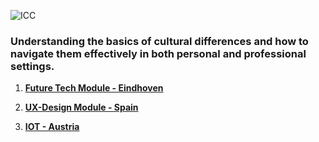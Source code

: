![ICC](/uploads/4d5824f1b2d8461a96527c522ef15e18/ICC.jpeg)

### Understanding the basics of cultural differences and how to navigate them effectively in both personal and professional settings.

1. [**Future Tech Module - Eindhoven**](https://git.fhict.nl/I503216/semester5portfolio/-/wikis/FUTURE-TECH---EINDHOVEN)

2. [**UX-Design Module - Spain**](https://git.fhict.nl/I503216/semester5portfolio/-/wikis/UX-Design-Module---Spain)
 
3. [**IOT - Austria**](https://git.fhict.nl/I503216/semester5portfolio/-/wikis/IOT-AUSTRIA)
